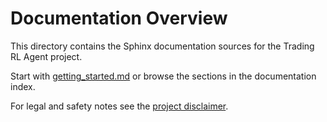 # Documentation Overview

This directory contains the Sphinx documentation sources for the Trading RL Agent project.

Start with [getting_started.md](getting_started.md) or browse the sections in the documentation index.

For legal and safety notes see the [project disclaimer](disclaimer.md).
